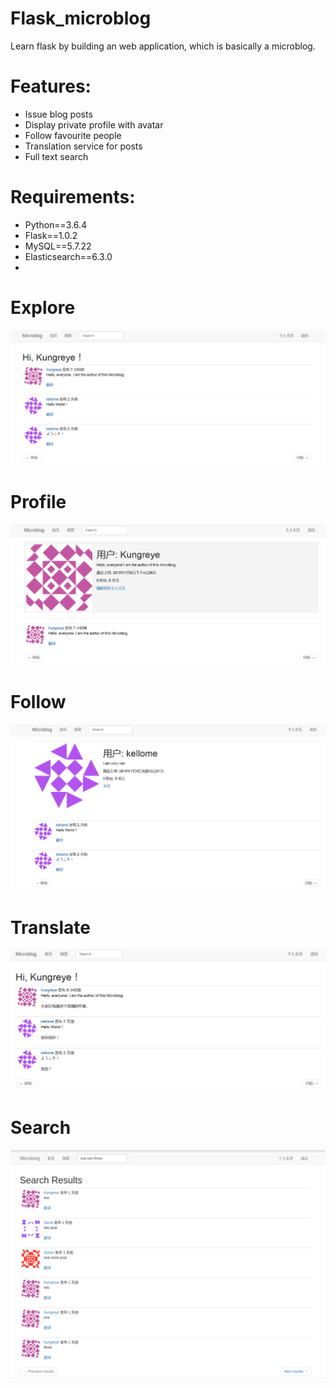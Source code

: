 # Flask_microblog
Learn flask by building an web application, which is basically a microblog.

# Features:
<ul>
    <li>Issue blog posts</li>
    <li>Display private profile with avatar</li>
    <li>Follow favourite people</li>
    <li>Translation service for posts</li>
    <li>Full text search</li>
</ul>


# Requirements: 
<ul>
    <li>Python==3.6.4</li>
    <li>Flask==1.0.2</li>
    <li>MySQL==5.7.22</li>
    <li>Elasticsearch==6.3.0<li>
</ul>


# Explore
![explore](https://github.com/Kungreye/Flask_microblog/blob/master/demo_img/explore.PNG)

# Profile
![Profile](https://github.com/Kungreye/Flask_microblog/blob/master/demo_img/profile.PNG)

# Follow
![follow](https://github.com/Kungreye/Flask_microblog/blob/master/demo_img/follow.PNG)

# Translate
![Translate](https://github.com/Kungreye/Flask_microblog/blob/master/demo_img/translate.PNG)

# Search
![Search](https://github.com/Kungreye/Flask_microblog/blob/master/demo_img/search.PNG)